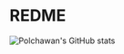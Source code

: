# REDME
![Polchawan's GitHub stats](https://github-readme-stats.vercel.app/api?username=polchawan&hide=contribs,prs)
